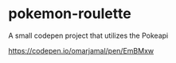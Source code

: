 # pokemon-roulette
A small codepen project that utilizes the Pokeapi

https://codepen.io/omarjamal/pen/EmBMxw

